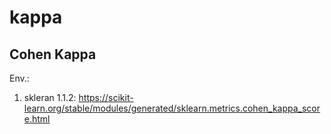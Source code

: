 # kappa

## Cohen Kappa
Env.:
1. skleran 1.1.2: https://scikit-learn.org/stable/modules/generated/sklearn.metrics.cohen_kappa_score.html
